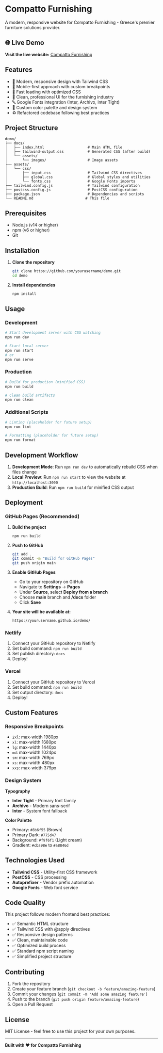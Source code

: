 # Compatto Furnishing

A modern, responsive website for Compatto Furnishing - Greece's premier furniture solutions provider.

## 🌐 Live Demo

**Visit the live website:** [Compatto Furnishing](https://yourusername.github.io/demo/)

## Features

- 🎨 Modern, responsive design with Tailwind CSS
- 📱 Mobile-first approach with custom breakpoints
- 🚀 Fast loading with optimized CSS
- 🎯 Clean, professional UI for the furnishing industry
- 🔤 Google Fonts integration (Inter, Archivo, Inter Tight)
- 🎨 Custom color palette and design system
- ♻️ Refactored codebase following best practices

## Project Structure

```
demo/
├── docs/
│   ├── index.html                    # Main HTML file
│   ├── tailwind-output.css           # Generated CSS (after build)
│   └── assets/
│       └── images/                   # Image assets
├── assets/
│   └── css/
│       ├── input.css                 # Tailwind CSS directives
│       ├── global.css                # Global styles and utilities
│       └── fonts.css                 # Google Fonts imports
├── tailwind.config.js                # Tailwind configuration
├── postcss.config.js                 # PostCSS configuration
├── package.json                      # Dependencies and scripts
└── README.md                        # This file
```

## Prerequisites

- Node.js (v14 or higher)
- npm (v6 or higher)
- Git

## Installation

1. **Clone the repository**

   ```bash
   git clone https://github.com/yourusername/demo.git
   cd demo
   ```

2. **Install dependencies**
   ```bash
   npm install
   ```

## Usage

### Development

```bash
# Start development server with CSS watching
npm run dev

# Start local server
npm run start
# or
npm run serve
```

### Production

```bash
# Build for production (minified CSS)
npm run build

# Clean build artifacts
npm run clean
```

### Additional Scripts

```bash
# Linting (placeholder for future setup)
npm run lint

# Formatting (placeholder for future setup)
npm run format
```

## Development Workflow

1. **Development Mode**: Run `npm run dev` to automatically rebuild CSS when files change
2. **Local Preview**: Run `npm run start` to view the website at `http://localhost:3000`
3. **Production Build**: Run `npm run build` for minified CSS output

## Deployment

### GitHub Pages (Recommended)

1. **Build the project**

   ```bash
   npm run build
   ```

2. **Push to GitHub**

   ```bash
   git add .
   git commit -m "Build for GitHub Pages"
   git push origin main
   ```

3. **Enable GitHub Pages**

   - Go to your repository on GitHub
   - Navigate to **Settings** → **Pages**
   - Under **Source**, select **Deploy from a branch**
   - Choose **main** branch and **/docs** folder
   - Click **Save**

4. **Your site will be available at:**
   ```
   https://yourusername.github.io/demo/
   ```

### Netlify

1. Connect your GitHub repository to Netlify
2. Set build command: `npm run build`
3. Set publish directory: `docs`
4. Deploy!

### Vercel

1. Connect your GitHub repository to Vercel
2. Set build command: `npm run build`
3. Set output directory: `docs`
4. Deploy!

## Custom Features

### Responsive Breakpoints

- `2xl`: max-width 1980px
- `xl`: max-width 1680px
- `lg`: max-width 1440px
- `md`: max-width 1024px
- `sm`: max-width 769px
- `xs`: max-width 480px
- `xxs`: max-width 379px

### Design System

**Typography**

- **Inter Tight** - Primary font family
- **Archivo** - Modern sans-serif
- **Inter** - System font fallback

**Color Palette**

- Primary: `#8b6f55` (Brown)
- Primary Dark: `#775d47`
- Background: `#f9f6f1` (Light cream)
- Gradient: `#cba98e` to `#a8846d`

## Technologies Used

- **Tailwind CSS** - Utility-first CSS framework
- **PostCSS** - CSS processing
- **Autoprefixer** - Vendor prefix automation
- **Google Fonts** - Web font service

## Code Quality

This project follows modern frontend best practices:

- ✅ Semantic HTML structure
- ✅ Tailwind CSS with @apply directives
- ✅ Responsive design patterns
- ✅ Clean, maintainable code
- ✅ Optimized build process
- ✅ Standard npm script naming
- ✅ Simplified project structure

## Contributing

1. Fork the repository
2. Create your feature branch (`git checkout -b feature/amazing-feature`)
3. Commit your changes (`git commit -m 'Add some amazing feature'`)
4. Push to the branch (`git push origin feature/amazing-feature`)
5. Open a Pull Request

## License

MIT License - feel free to use this project for your own purposes.

---

**Built with ❤️ for Compatto Furnishing**
